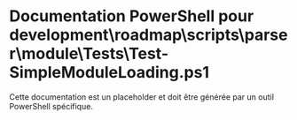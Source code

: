 # Documentation PowerShell pour development\roadmap\scripts\parser\module\Tests\Test-SimpleModuleLoading.ps1

Cette documentation est un placeholder et doit être générée par un outil PowerShell spécifique.

